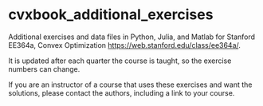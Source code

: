 # cvxbook_additional_exercises
Additional exercises and data files in Python, Julia, and Matlab for Stanford EE364a, Convex Optimization https://web.stanford.edu/class/ee364a/.

It is updated after each quarter the course is taught, so the exercise numbers can change.

If you are an instructor of a course that uses these exercises and want the solutions, please contact the authors, including a link to your course.
